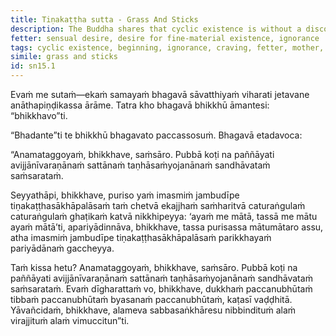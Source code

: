 ```yaml
---
title: Tiṇakaṭṭha sutta - Grass And Sticks
description: The Buddha shares that cyclic existence is without a discoverable beginning using an analogy of grass and sticks.
fetter: sensual desire, desire for fine-material existence, ignorance
tags: cyclic existence, beginning, ignorance, craving, fetter, mother, india, jambudīpa, grass, sticks, disenchantment, detachment, liberation, sn, sn12-21, sn15
simile: grass and sticks
id: sn15.1
---
```


Evaṁ me sutaṁ—ekaṁ samayaṁ bhagavā sāvatthiyaṁ viharati jetavane anāthapiṇḍikassa ārāme. Tatra kho bhagavā bhikkhū āmantesi: “bhikkhavo”ti.

“Bhadante”ti te bhikkhū bhagavato paccassosuṁ. Bhagavā etadavoca:

“Anamataggoyaṁ, bhikkhave, saṁsāro. Pubbā koṭi na paññāyati avijjānīvaraṇānaṁ sattānaṁ taṇhāsaṁyojanānaṁ sandhāvataṁ saṁsarataṁ.

Seyyathāpi, bhikkhave, puriso yaṁ imasmiṁ jambudīpe tiṇakaṭṭhasākhāpalāsaṁ taṁ chetvā ekajjhaṁ saṁharitvā caturaṅgulaṁ caturaṅgulaṁ ghaṭikaṁ katvā nikkhipeyya: ‘ayaṁ me mātā, tassā me mātu ayaṁ mātā’ti, apariyādinnāva, bhikkhave, tassa purisassa mātumātaro assu, atha imasmiṁ jambudīpe tiṇakaṭṭhasākhāpalāsaṁ parikkhayaṁ pariyādānaṁ gaccheyya.

Taṁ kissa hetu? Anamataggoyaṁ, bhikkhave, saṁsāro. Pubbā koṭi na paññāyati avijjānīvaraṇānaṁ sattānaṁ taṇhāsaṁyojanānaṁ sandhāvataṁ saṁsarataṁ. Evaṁ dīgharattaṁ vo, bhikkhave, dukkhaṁ paccanubhūtaṁ tibbaṁ paccanubhūtaṁ byasanaṁ paccanubhūtaṁ, kaṭasī vaḍḍhitā. Yāvañcidaṁ, bhikkhave, alameva sabbasaṅkhāresu nibbindituṁ alaṁ virajjituṁ alaṁ vimuccitun”ti.
